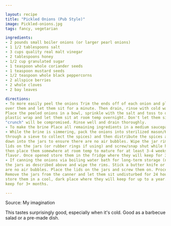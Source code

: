 ```yaml
---

layout: recipe
title: "Pickled Onions (Pub Style)"
image: Pickled-onions.jpg
tags: fancy, vegetarian

ingredients:
- 2 pounds small boiler onions (or larger pearl onions)
- 1 1/2 tablespoons salt
- 3 cups quality real malt vinegar
- 2 tablespoons honey
- 1/2 cup granulated sugar
- 1 teaspoon whole coriander seeds
- 1 teaspoon mustard seeds
- 1/2 teaspoon whole black peppercorns
- 2 allspice berries
- 2 whole cloves
- 2 bay leaves

directions:
- To more easily peel the onions Trim the ends off of each onion and place them in a heat-proof bowl. Pour boiling water
over them and let them sit for a minute. Then drain, rinse with cold water and remove the peels. 
Place the peeled onions in a bowl, sprinkle with the salt and toss to distribute the salt. Cover with a towel or loosely with
plastic wrap and let them sit at room temp overnight. Don't let them sit longer than 14 hours or so or the amount of
"crunch" will be compromised. Rinse well and drain thoroughly.
- To make the brine Place all remaining ingredients in a medium saucepan and bring to a boil until the sugar is dissolved.
- While the brine is simmering, pack the onions into sterilized mason/Kilner jars. Pour the hot brine over the onions (I pour it
through a sieve to collect the spices) and then distribute the spices among the jars. Stick a butter knife or other long object
down into the jars to ensure there are no air bubbles. Wipe the jar rims down with a clean, damp cloth. Place the canning
lids on the jars (or rubber rings if using) and screw/snap shut while hot to create a vacuum seal. Let the onions cool and
then place them somewhere at room temp to mature for at least 3-4 weeks before eating, preferably 6-8 weeks for best
flavor. Once opened store them in the fridge where they will keep for 3+ months.
- If canning the onions via boiling water bath for long-term storage (note they will lost much of their crunchiness) Pack
the jars as described above and wipe the rims. Stick a butter knife or other long object down into the jars to ensure there
are no air bubbles. Place the lids on the jars and screw them on. Process them in a boiling water bath canner. For pintsized jars in altitudes up to 1000 ft, process for 10 minutes (see chart in blog post for higher altitudes).
Remove the jars from the canner and let them sit undisturbed for 24 hours. Check to make sure the lids are airtight. Then
store them in a cool, dark place where they will keep for up to a year. Once opened store them in the fridge where they will
keep for 3+ months.

---
```


Source: My imagination

This tastes surprisingly good, especially when it's cold.
Good as a barbecue salad or a pre-made dish.